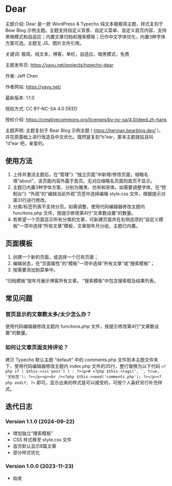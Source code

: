 # Dear

主题介绍: Dear 是一款 WordPress & Typecho 纯文本极极简主题，样式复刻于 Bear Blog 示例主题。主题支持自定义背景、自定义菜单、自定义首页内容，支持黑暗模式和自适应；内置文章归档和搜索模板；已作中文字体优化，内置3种字体方案可选。主题无 JS、图片文件引用。

关键词: 极简，纯文本，博客，单栏，自适应，暗黑模式，免费

主题发布页: https://yayu.net/projects/typecho-dear

作者: Jeff Chen

作者网站: https://yayu.net/

最新版本: 1.1.0

授权方式: CC BY-NC-SA 4.0 DEED

授权介绍: https://creativecommons.org/licenses/by-nc-sa/4.0/deed.zh-hans

主题声明: 主题复刻于 Bear Blog 示例主题 ( https://herman.bearblog.dev/ )，并在原基础上进行改造及中文优化。既然是复刻“b”ear，那本主题就姑且叫 “d”ear 吧，亲爱的。


## 使用方法

1. 上传并激活主题后，在“管理”》“独立页面”中新增/修改页面，缩略名填“about”，该页面内容外露于首页。无对应缩略名页面则首页不显示。
2. 主题已内置3种字体方案，分别为雅黑、仿宋和宋体。如需要调整字体，在“控制台”》“外观”的“编辑当前外观”页签中选择编辑 style.css 文件，根据提示对第31行进行修改。
3. 分类/标签列表不支持分页。如需调整，使用代码编辑器修改主题内 funcitons.php 文件，按提示修改第4行“文章数设置”的数量。
4. 若希望一个页面显示所有分类的文章，可新建页面并在右侧选项的“自定义模板”一项中选择“所有文章”模板，文章按年月分组，主题已内置。


## 页面模板

1. 创建一个新的页面，或选择一个已有页面；
2. 编辑状态，在“页面属性”的“模板”一项中选择“所有文章”或“搜索模板”；
3. 按需要添加到菜单中。

“归档模板”按年月展示博客所有文章。
“搜索模板”中包含搜索框及结果列表。


## 常见问题

### 首页显示的文章数太多/太少怎么办？

使用代码编辑器修改主题内 funcitons.php 文件，按提示修改第4行“文章数设置”的数量。

### 如何让文章页面支持评论？

拷贝 Typecho 默认主题 “default” 中的 comments.php 文件到本主题文件夹下，使用代码编辑器修改主题内 index.php 文件的35行，整行替换为以下代码 ```<?php if ( $this->is('post') ) : ?><p># <?php $this->tags(', ', true, '无标签'); ?></p><p><br /><?php $this->need('comments.php'); ?></p><?php endif; ?>``` 即可。显示出来的样式是可以接受的，可按个人喜好另行补充样式。


## 迭代日志

### Version 1.1.0 (2024-09-22)
- 增加独立“搜索模板”
- CSS 样式移至 style.css 文件
- 首页默认显示8篇文章
- 部分样式优化

### Version 1.0.0 (2023-11-23)
- 始发
